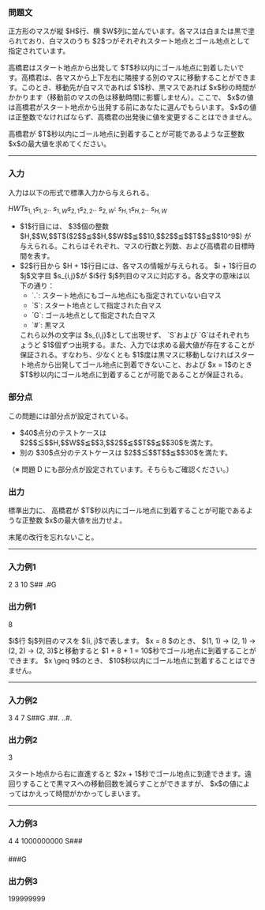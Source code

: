 
<div>

<div>

<div>

<div>

<section>

### **問題文**

<p>
正方形のマスが縦 $H$行、横 $W$列に並んでいます。各マスは白または黒で塗られており、白マスのうち $2$つがそれぞれスタート地点とゴール地点として指定されています。
</p>

<p>
高橋君はスタート地点から出発して $T$秒以内にゴール地点に到着したいです。高橋君は、各マスから上下左右に隣接する別のマスに移動することができます。このとき、移動先が白マスであれば $1$秒、黒マスであれば $x$秒の時間がかかります（移動前のマスの色は移動時間に影響しません）。ここで、 $x$の値は高橋君がスタート地点から出発する前にあなたに選んでもらいます。 $x$の値は正整数でなければならず、高橋君の出発後に値を変更することはできません。
</p>

<p>
高橋君が $T$秒以内にゴール地点に到着することが可能であるような正整数 $x$の最大値を求めてください。
</p>

</section>

</div>

---

<div>

<div>

<section>

### **入力**

<p>
入力は以下の形式で標準入力から与えられる。
</p>

<div>

$H$$W$$T$$s_{1,1}$$s_{1,2}$.. $s_{1,W}$$s_{2,1}$$s_{2,2}$.. $s_{2,W}$:
$s_{H,1}$$s_{H,2}$.. $s_{H,W}$
</div>

<ul>

<li>
$1$行目には、 $3$個の整数 $H,$$W,$$T$($2$$≦$$H,$$W$$≦$$10,$$2$$≦$$T$$≦$$10^9$) が与えられる。これらはそれぞれ、マスの行数と列数、および高橋君の目標時間を表す。
</li>

<li>
$2$行目から $H + 1$行目には、各マスの情報が与えられる。 $i + 1$行目の $j$文字目 $s_{i,j}$が $i$行 $j$列目のマスに対応する。各文字の意味は以下の通り：
	
<ul>

<li>
`.`: スタート地点にもゴール地点にも指定されていない白マス
</li>

<li>
`S`: スタート地点として指定された白マス
</li>

<li>
`G`: ゴール地点として指定された白マス
</li>

<li>
`#`: 黒マス
</li>

</ul>
これら以外の文字は $s_{i,j}$として出現せず、 `S`および `G`はそれぞれちょうど $1$個ずつ出現する。また、入力では求める最大値が存在することが保証される。すなわち、少なくとも $1$度は黒マスに移動しなければスタート地点から出発してゴール地点に到着できないこと、および $x = 1$のとき $T$秒以内にゴール地点に到着することが可能であることが保証される。
	
</li>

</ul>

</section>

</div>

<div>

<section>

### **部分点**

<p>
この問題には部分点が設定されている。
</p>

<ul>

<li>
$40$点分のテストケースは $2$$≦$$H,$$W$$≦$$3,$$2$$≦$$T$$≦$$30$を満たす。
</li>

<li>
別の $30$点分のテストケースは $2$$≦$$T$$≦$$30$を満たす。
</li>

</ul>

<p>
（※ 問題 D にも部分点が設定されています。そちらもご確認ください。）
</p>

</section>

</div>

<div>

<section>

### **出力**

<p>
標準出力に、 高橋君が $T$秒以内にゴール地点に到着することが可能であるような正整数 $x$の最大値を出力せよ。
</p>

<p>
末尾の改行を忘れないこと。
</p>

</section>

</div>

</div>

---

<div>

<section>

### **入力例1**

<div>

2 3 10
S##
.#G

</div>

</section>

</div>

<div>

<section>

### **出力例1**

<div>

8

</div>

<p>
$i$行 $j$列目のマスを $(i, j)$で表します。 $x = 8 $のとき、 $(1, 1) → (2, 1) → (2, 2) → (2, 3)$と移動すると $1 + 8 + 1 = 10$秒でゴール地点に到着することができます。 $x \geq 9$のとき、 $10$秒以内にゴール地点に到着することはできません。
</p>

</section>

</div>

---

<div>

<section>

### **入力例2**

<div>

3 4 7
S##G
.##.
..#.

</div>

</section>

</div>

<div>

<section>

### **出力例2**

<div>

3

</div>

<p>
スタート地点から右に直進すると $2x + 1$秒でゴール地点に到達できます。遠回りすることで黒マスへの移動回数を減らすことができますが、 $x$の値によってはかえって時間がかかってしまいます。
</p>

</section>

</div>

---

<div>

<section>

### **入力例3**

<div>

4 4 1000000000
S###
####
####
###G

</div>

</section>

</div>

<div>

<section>

### **出力例3**

<div>

199999999

</div>

</section>

</div>

</div>

</div>

</div>
